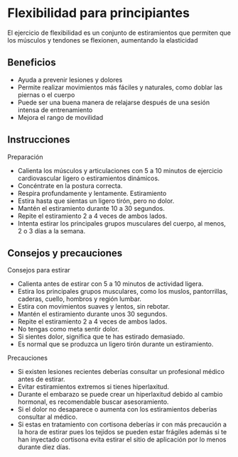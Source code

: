 # Flexibilidad para principiantes

El ejercicio de flexibilidad es un conjunto de estiramientos que permiten que los músculos y tendones se flexionen, aumentando la elasticidad

## Beneficios
- Ayuda a prevenir lesiones y dolores
- Permite realizar movimientos más fáciles y naturales, como doblar las piernas o el cuerpo
- Puede ser una buena manera de relajarse después de una sesión intensa de entrenamiento
- Mejora el rango de movilidad

## Instrucciones
Preparación 
- Calienta los músculos y articulaciones con 5 a 10 minutos de ejercicio cardiovascular ligero o estiramientos dinámicos.
- Concéntrate en la postura correcta.
- Respira profundamente y lentamente.
Estiramiento
- Estira hasta que sientas un ligero tirón, pero no dolor. 
- Mantén el estiramiento durante 10 a 30 segundos. 
- Repite el estiramiento 2 a 4 veces de ambos lados. 
- Intenta estirar los principales grupos musculares del cuerpo, al menos, 2 o 3 días a la semana. 

## Consejos y precauciones

Consejos para estirar 
- Calienta antes de estirar con 5 a 10 minutos de actividad ligera.
- Estira los principales grupos musculares, como los muslos, pantorrillas, caderas, cuello, hombros y región lumbar.
- Estira con movimientos suaves y lentos, sin rebotar.
- Mantén el estiramiento durante unos 30 segundos.
- Repite el estiramiento 2 a 4 veces de ambos lados.
- No tengas como meta sentir dolor.
- Si sientes dolor, significa que te has estirado demasiado.
- Es normal que se produzca un ligero tirón durante un estiramiento.

Precauciones
- Si existen lesiones recientes deberías consultar un profesional médico antes de estirar.
- Evitar estiramientos extremos si tienes hiperlaxitud.
- Durante el embarazo se puede crear un hiperlaxitud debido al cambio hormonal, es recomendable  buscar asesoramiento.
- Si el dolor no desaparece o aumenta con los estiramientos deberías consultar al médico.
- Si estas en tratamiento con cortisona deberías ir con más precaución a la hora de estirar pues los tejidos se pueden estar frágiles además si te han inyectado cortisona evita estirar el sitio de aplicación por lo menos durante diez días.